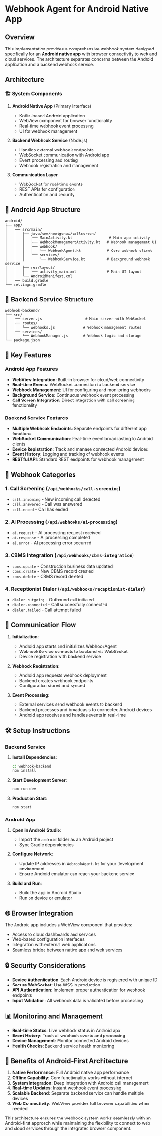 # Webhook Agent for Android Native App

## Overview

This implementation provides a comprehensive webhook system designed specifically for an **Android native app** with browser connectivity to web and cloud services. The architecture separates concerns between the Android application and a backend webhook service.

## Architecture

### 🏗️ System Components

1. **Android Native App** (Primary Interface)
   - Kotlin-based Android application
   - WebView component for browser functionality
   - Real-time webhook event processing
   - UI for webhook management

2. **Backend Webhook Service** (Node.js)
   - Handles external webhook endpoints
   - WebSocket communication with Android app
   - Event processing and routing
   - Webhook registration and management

3. **Communication Layer**
   - WebSocket for real-time events
   - REST APIs for configuration
   - Authentication and security

## 📱 Android App Structure

```
android/
├── app/
│   ├── src/main/
│   │   ├── java/com/nextgenai/callscreen/
│   │   │   ├── MainActivity.kt                 # Main app activity
│   │   │   ├── WebhookManagementActivity.kt   # Webhook management UI
│   │   │   ├── webhook/
│   │   │   │   └── WebhookAgent.kt            # Core webhook client
│   │   │   └── services/
│   │   │       └── WebhookService.kt          # Background webhook service
│   │   ├── res/layout/
│   │   │   └── activity_main.xml              # Main UI layout
│   │   └── AndroidManifest.xml
│   └── build.gradle
└── settings.gradle
```

## 🔧 Backend Service Structure

```
webhook-backend/
├── src/
│   ├── server.js                    # Main server with WebSocket
│   ├── routes/
│   │   └── webhooks.js             # Webhook management routes
│   └── services/
│       └── WebhookManager.js       # Webhook logic and storage
└── package.json
```

## 🚀 Key Features

### Android App Features
- **WebView Integration**: Built-in browser for cloud/web connectivity
- **Real-time Events**: WebSocket connection to backend service
- **Webhook Management**: UI for configuring and monitoring webhooks
- **Background Service**: Continuous webhook event processing
- **Call Screen Integration**: Direct integration with call screening functionality

### Backend Service Features
- **Multiple Webhook Endpoints**: Separate endpoints for different app functions
- **WebSocket Communication**: Real-time event broadcasting to Android clients
- **Device Registration**: Track and manage connected Android devices
- **Event History**: Logging and tracking of webhook events
- **RESTful API**: Standard REST endpoints for webhook management

## 📡 Webhook Categories

### 1. Call Screening (`/api/webhooks/call-screening`)
- `call.incoming` - New incoming call detected
- `call.answered` - Call was answered
- `call.ended` - Call has ended

### 2. AI Processing (`/api/webhooks/ai-processing`)
- `ai.request` - AI processing request received
- `ai.response` - AI processing completed
- `ai.error` - AI processing error occurred

### 3. CBMS Integration (`/api/webhooks/cbms-integration`)
- `cbms.update` - Construction business data updated
- `cbms.create` - New CBMS record created
- `cbms.delete` - CBMS record deleted

### 4. Receptionist Dialer (`/api/webhooks/receptionist-dialer`)
- `dialer.outgoing` - Outbound call initiated
- `dialer.connected` - Call successfully connected
- `dialer.failed` - Call attempt failed

## 🔄 Communication Flow

1. **Initialization**:
   - Android app starts and initializes WebhookAgent
   - WebhookService connects to backend via WebSocket
   - Device registration with backend service

2. **Webhook Registration**:
   - Android app requests webhook deployment
   - Backend creates webhook endpoints
   - Configuration stored and synced

3. **Event Processing**:
   - External services send webhook events to backend
   - Backend processes and broadcasts to connected Android devices
   - Android app receives and handles events in real-time

## 🛠️ Setup Instructions

### Backend Service

1. **Install Dependencies**:
   ```bash
   cd webhook-backend
   npm install
   ```

2. **Start Development Server**:
   ```bash
   npm run dev
   ```

3. **Production Start**:
   ```bash
   npm start
   ```

### Android App

1. **Open in Android Studio**:
   - Import the `android` folder as an Android project
   - Sync Gradle dependencies

2. **Configure Network**:
   - Update IP addresses in `WebhookAgent.kt` for your development environment
   - Ensure Android emulator can reach your backend service

3. **Build and Run**:
   - Build the app in Android Studio
   - Run on device or emulator

## 🌐 Browser Integration

The Android app includes a WebView component that provides:
- Access to cloud dashboards and services
- Web-based configuration interfaces
- Integration with external web applications
- Seamless bridge between native app and web services

## 🔒 Security Considerations

- **Device Authentication**: Each Android device is registered with unique ID
- **Secure WebSocket**: Use WSS in production
- **API Authentication**: Implement proper authentication for webhook endpoints
- **Input Validation**: All webhook data is validated before processing

## 📊 Monitoring and Management

- **Real-time Status**: Live webhook status in Android app
- **Event History**: Track all webhook events and processing
- **Device Management**: Monitor connected Android devices
- **Health Checks**: Backend service health monitoring

## 🎯 Benefits of Android-First Architecture

1. **Native Performance**: Full Android native app performance
2. **Offline Capability**: Core functionality works without internet
3. **System Integration**: Deep integration with Android call management
4. **Real-time Updates**: Instant webhook event processing
5. **Scalable Backend**: Separate backend service can handle multiple devices
6. **Web Connectivity**: WebView provides full browser capabilities when needed

This architecture ensures the webhook system works seamlessly with an Android-first approach while maintaining the flexibility to connect to web and cloud services through the integrated browser component.